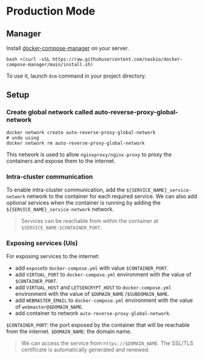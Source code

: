 # Production Mode

## Manager

Install [docker-compose-manager](https://github.com/naskio/docker-compose-manager) on your server.

```shell
bash <(curl -sSL https://raw.githubusercontent.com/naskio/docker-compose-manager/main/install.sh)
```

To use it, launch `dcm` command in your project directory.

## Setup

### Create global network called auto-reverse-proxy-global-network

```shell
docker network create auto-reverse-proxy-global-network
# undo using 
docker network rm auto-reverse-proxy-global-network
```

This network is used to allow `nginxproxy/nginx-proxy` to proxy the containers and expose them to the internet.

### Intra-cluster communication

To enable intra-cluster communication, add the `${SERVICE_NAME}_service-network` network to the container for each
required service. We can also add optional services when the container is running by adding
the `${SERVICE_NAME}_service-network` network.

> Services can be reachable from within the container at `$SERVICE_NAME:$CONTAINER_PORT`.

### Exposing services (UIs)

For exposing services to the internet:

- add `expose`to `docker-compose.yml` with value `$CONTAINER_PORT`.
- add `VIRTUAL_PORT` to `docker-compose.yml` environment with the value of `$CONTAINER_PORT`.
- add `VIRTUAL_HOST` and `LETSENCRYPT_HOST` to `docker-compose.yml` environment with the value of `$DOMAIN_NAME`
  /`$SUBDOMAIN_NAME`.
- add `WEBMASTER_EMAIL` to `docker-compose.yml` environment with the value of `webmaster@$DOMAIN_NAME`.
- add container to network `auto-reverse-proxy-global-network`.

`$CONTAINER_PORT`: the port exposed by the container that will be reachable from the internet.
`$DOMAIN_NAME`: the domain name.

> We can access the service from `https://$DOMAIN_NAME`. The SSL/TLS certificate is automatically generated and renewed.
